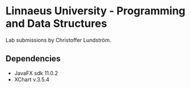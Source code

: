 # Linnaeus University - Programming and Data Structures

Lab submissions by Christoffer Lundström.

## Dependencies
- JavaFX sdk 11.0.2
- XChart v.3.5.4